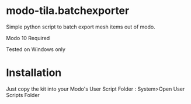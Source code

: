 # modo-tila.batchexporter
Simple python script to batch export mesh items out of modo.

Modo 10 Required

Tested on Windows only

Installation
=======

Just copy the kit into your Modo's User Script Folder :  System>Open User Scripts Folder
